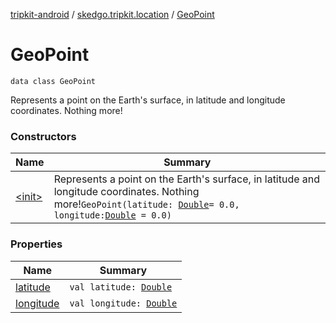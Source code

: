 [tripkit-android](../../index.md) / [skedgo.tripkit.location](../index.md) / [GeoPoint](./index.md)

# GeoPoint

`data class GeoPoint`

Represents a point on the Earth's surface, in latitude and longitude coordinates.
Nothing more!

### Constructors

| Name | Summary |
|---|---|
| [&lt;init&gt;](-init-.md) | Represents a point on the Earth's surface, in latitude and longitude coordinates. Nothing more!`GeoPoint(latitude: `[`Double`](https://kotlinlang.org/api/latest/jvm/stdlib/kotlin/-double/index.html)` = 0.0, longitude: `[`Double`](https://kotlinlang.org/api/latest/jvm/stdlib/kotlin/-double/index.html)` = 0.0)` |

### Properties

| Name | Summary |
|---|---|
| [latitude](latitude.md) | `val latitude: `[`Double`](https://kotlinlang.org/api/latest/jvm/stdlib/kotlin/-double/index.html) |
| [longitude](longitude.md) | `val longitude: `[`Double`](https://kotlinlang.org/api/latest/jvm/stdlib/kotlin/-double/index.html) |
